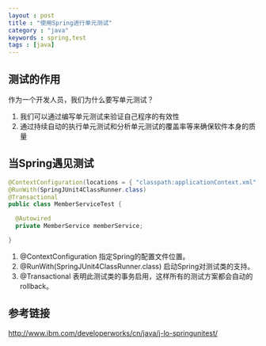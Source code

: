 ```yaml
---
layout : post
title : "使用Spring进行单元测试"
category : "java"
keywords : spring,test
tags : [java]
---
```


## 测试的作用

作为一个开发人员，我们为什么要写单元测试？

  1. 我们可以通过编写单元测试来验证自己程序的有效性
  2. 通过持续自动的执行单元测试和分析单元测试的覆盖率等来确保软件本身的质量

## 当Spring遇见测试

```java
@ContextConfiguration(locations = { "classpath:applicationContext.xml", "classpath:spring-mybatis.xml" })
@RunWith(SpringJUnit4ClassRunner.class)
@Transactional
public class MemberServiceTest {

  @Autowired
  private MemberService memberService;

}
```

  1. @ContextConfiguration 指定Spring的配置文件位置。
  2. @RunWith(SpringJUnit4ClassRunner.class) 启动Spring对测试类的支持。
  3. @Transactional 表明此测试类的事务启用，这样所有的测试方案都会自动的 rollback。

## 参考链接

<http://www.ibm.com/developerworks/cn/java/j-lo-springunitest/>
